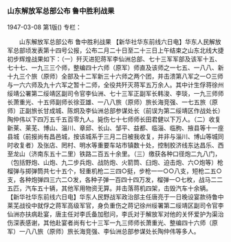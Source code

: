 ### 山东解放军总部公布  鲁中胜利战果

1947-03-08
第1版()
专栏：

　　山东解放军总部公布
    鲁中胜利战果
    【新华社华东前线六日电】华东人民解放军总部顷发表第十四号公报，公布二月二十日至二十三日上午结束之山东北线大捷初步辉煌战果如下：（一）歼灭进犯蒋军李仙洲总部、七十三军军部及该军十五、七十七、一九三三个师，整编四十六师（原军）师直及该师之一七五、一八八、新十九三个旅（原师）全部及十二军新三十六师之两个团，并击溃第八军之一○三师与一六六师及九十六军之暂十二师，全役共歼灭蒋军五万余人。其中计生俘蒋徐州绥靖公署第二绥靖区副司令官李仙洲、七十三军正副军长韩浚、李琰，一九三师师长萧重光、十五师副师长徐亚雄、一八八旅（原师）旅长海竞强、一七五旅（原师）正副旅长甘成城、陈炯及李仙洲总部参谋处长（前误为第二绥靖区作战处长）陶仲伟以下四万五千五百零九人。毙伤七十七师师长田君健以下万人。（二）收复新莱、莱芜、博山、淄川、章邱、长山、邹平、益都、临淄、临朐、掖县等十一座县城（前报尚有昌邑城，按该城系于三月二日被我收复，并非与淄川、博山等城同时收复者）及张店、罔村、明水等重要车站市镇数十处，控制胶济线东达昌乐、西至龙山（济南东五十二里）铁路二百五十余里。（三）缴获各种口径炮二九八门，（包括野炮、山炮、九二步兵炮、战防炮、火箭筒、臼炮、迫击炮、六○炮等）枪榴弹与掷弹筒共七十五个，轻重机枪二三四○挺，步枪一一○○八支，短枪二五○支，各种炮弹四三六二○发，各种子弹一百四十四万发，榴弹一○七枚，战马二二五匹，汽车五十辆，其他军用物资无算。并击落蒋机四架，击毁汽车十余辆。
    【新华社华东前线六日电】华东人民野战军政治部主任唐亮于一日晚设宴款待鲁中莱芜战役中就俘之蒋军高级军官，身负重伤之蒋记徐州绥署第二绥靖区副司令官李仙洲亦扶病赴宴，唐主任对李氏备加慰问，李氏对于解放军对他的关怀爱护为渠治伤深表感谢，其他赴宴者尚有七十三军一九三师师长萧重光、整编四十六师（原军）一八八旅（原师）旅长海竞强、李仙洲总部参谋处长陶仲伟等多人。
